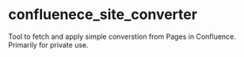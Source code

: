 # confluenece_site_converter
Tool to fetch and apply simple converstion from Pages in Confluence. Primarily for private use.
